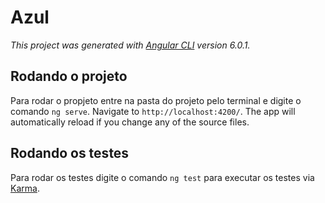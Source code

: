 # Azul

_This project was generated with [Angular CLI](https://github.com/angular/angular-cli) version 6.0.1._

## Rodando o projeto

Para rodar o propjeto entre na pasta do projeto pelo terminal e digite o comando `ng serve`. Navigate to `http://localhost:4200/`. The app will automatically reload if you change any of the source files.

## Rodando os testes

Para rodar os testes digite o comando `ng test` para executar os testes via [Karma](https://karma-runner.github.io).

